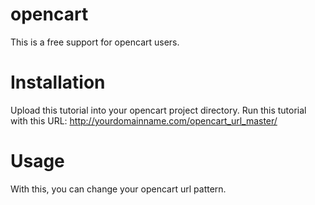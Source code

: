 opencart
========

This is a free support for opencart users.

Installation
========

Upload this tutorial into your opencart project directory.
Run this tutorial with this 
URL:  http://yourdomainname.com/opencart_url_master/

Usage
========

With this, you can change your opencart url pattern.
  
  
  
